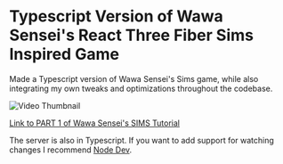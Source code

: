 # Typescript Version of Wawa Sensei's React Three Fiber Sims Inspired Game

Made a Typescript version of Wawa Sensei's Sims game, while also integrating my own tweaks and optimizations throughout the codebase.

![Video Thumbnail](http://img.youtube.com/vi/uLv1Zu8GyUw/maxresdefault.jpg)

[Link to PART 1 of Wawa Sensei's SIMS Tutorial](https://youtu.be/uLv1Zu8GyUw)

The server is also in Typescript. If you want to add support for watching changes I recommend [Node Dev](https://github.com/fgnass/node-dev).
